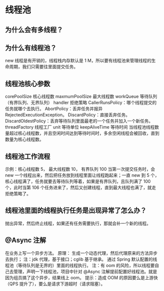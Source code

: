 # 线程池

## 为什么会有多线程？

## 为什么有线程池？

new 线程是有开销的，线程栈内存默认是 1 M，所以要有线程池来管理线程的生命周期，我们只需要往里面提交任务。

## 线程池核心参数

corePoolSize 核心线程数
maxmumPoolSize 最大线程数
workQueue 等待队列（有界队列、无界队列）
handler 拒绝策略
CallerRunsPolicy：哪个线程提交的任务就哪个去执行。
AbortPolicy：丢弃任务并报异 RejectedExecutionException。
DiscardPolicy：直接丢弃任务。
DiscardOldestPolicy：丢弃等待队列里面最老的一个任务并加入一个新任务。
threadFactory 线程工厂
unit 等待单位
keepAliveTime 等待时间
当线程池线程数量超过核心线程数，并且空闲时间达到等待时间时，多余空闲线程会被回收，直到数量为核心线程数。

## 线程池工作流程

示例：核心线程数 5，
	   最大线程数 10，
	   有界队列 100
当第一次提交任务时，会 new 一个线程出来，然后把任务放到线程里面让线程跑起来；一直 new 到 5 个，核心线程满了，任务就要去等待队列等着，如果是有界队列，且队列满了 100 个，此时当第 106 个任务进来了，然后又创建线程，直到最大线程也满了，就走拒绝策略了。


## 线程池里面的线程执行任务是出现异常了怎么办？

抛出异常，然后终止线程，如果还有任务需要执行，那就会补一个新的线程。

## @Async 注解

在业务上写一个异步方法。
原理：
生成一个动态代理，然后代理原来的方法异步去执行；
注：jdk 代理，基于接口；cglib 基于继承。
通过 Spring 默认配置的线程池（等待队列是无界的）里面的线程执行。
注：有 oom 的风险，所以线程要自己去管理，声明一下线程池，项目中针对 @Async 注解提前配置好线程池。就是因为组员搞了这个异步，结果线上 oom。
提示：造成 OOM 的原因要么是上游快（QPS 提升了），要么是请求下游超时（请求阻塞）。


